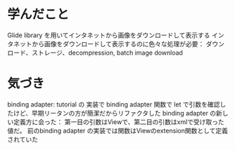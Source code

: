 # 学んだこと
Glide library を用いてインタネットから画像をダウンロードして表示する
インタネットから画像をダウンロードして表示するのに色々な処理が必要：
  ダウンロード、ストレージ、decompression, batch image download

# 気づき
binding adapter:
  tutorial の 実装で binding adapter 関数で let で引数を確認したけど、早期リータンの方が簡潔だからリファクタした
  binding adapter の新しい定義方に会った：
    第一目の引数はViewで、第二目の引数はxmlで受け取った値だ。
    前のbinding adapter の実装では関数はViewのextension関数として定義されていた

